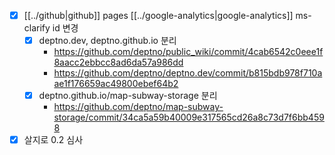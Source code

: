 - [X] [[../github|github]] pages [[../google-analytics|google-analytics]] ms-clarify id 변경
  - [X] deptno.dev, deptno.github.io 분리
    + https://github.com/deptno/public_wiki/commit/4cab6542c0eee1f8aacc2ebbcc8ad6da57a986dd
    + https://github.com/deptno/deptno.dev/commit/b815bdb978f710aae1f176659ac49800ebef64b2
  - [X] deptno.github.io/map-subway-storage 분리
    + https://github.com/deptno/map-subway-storage/commit/34ca5a59b40009e317565cd26a8c73d7f6bb4598
- [X] 살지로 0.2 심사
